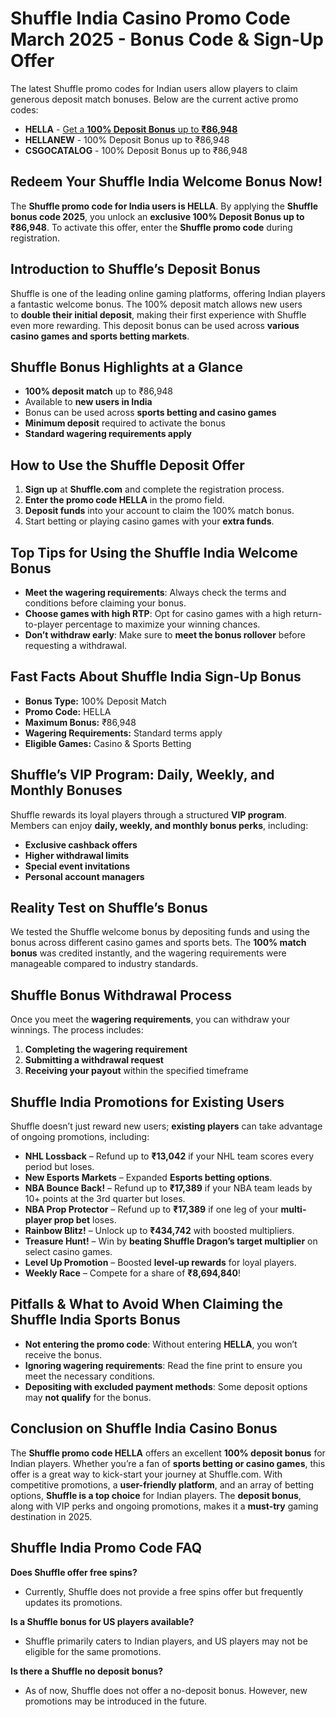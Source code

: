 # **Shuffle India Casino Promo Code March 2025 - Bonus Code & Sign-Up Offer**

The latest Shuffle promo codes for Indian users allow players to claim generous deposit match bonuses. Below are the current active promo codes:

*   **HELLA** - [Get a **100% Deposit Bonus** up to **₹86,948**](https://shuffle.com/?r=HELLAGOOD)
*   **HELLANEW** - 100% Deposit Bonus up to ₹86,948
*   **CSGOCATALOG** - 100% Deposit Bonus up to ₹86,948

## **Redeem Your Shuffle India Welcome Bonus Now!**

The **Shuffle promo code for India users is HELLA**. By applying the **Shuffle bonus code 2025**, you unlock an **exclusive 100% Deposit Bonus up to ₹86,948**. To activate this offer, enter the **Shuffle promo code** during registration.

## **Introduction to Shuffle’s Deposit Bonus**

Shuffle is one of the leading online gaming platforms, offering Indian players a fantastic welcome bonus. The 100% deposit match allows new users to **double their initial deposit**, making their first experience with Shuffle even more rewarding. This deposit bonus can be used across **various casino games and sports betting markets**.

## **Shuffle Bonus Highlights at a Glance**

*   **100% deposit match** up to ₹86,948
*   Available to **new users in India**
*   Bonus can be used across **sports betting and casino games**
*   **Minimum deposit** required to activate the bonus
*   **Standard wagering requirements apply**

## **How to Use the Shuffle Deposit Offer**

1.  **Sign up** at **Shuffle.com** and complete the registration process.
2.  **Enter the promo code HELLA** in the promo field.
3.  **Deposit funds** into your account to claim the 100% match bonus.
4.  Start betting or playing casino games with your **extra funds**.

## **Top Tips for Using the Shuffle India Welcome Bonus**

*   **Meet the wagering requirements**: Always check the terms and conditions before claiming your bonus.
*   **Choose games with high RTP**: Opt for casino games with a high return-to-player percentage to maximize your winning chances.
*   **Don’t withdraw early**: Make sure to **meet the bonus rollover** before requesting a withdrawal.

## **Fast Facts About Shuffle India Sign-Up Bonus**

*   **Bonus Type:** 100% Deposit Match
*   **Promo Code:** HELLA
*   **Maximum Bonus:** ₹86,948
*   **Wagering Requirements:** Standard terms apply
*   **Eligible Games:** Casino & Sports Betting

## **Shuffle’s VIP Program: Daily, Weekly, and Monthly Bonuses**

Shuffle rewards its loyal players through a structured **VIP program**. Members can enjoy **daily, weekly, and monthly bonus perks**, including:

*   **Exclusive cashback offers**
*   **Higher withdrawal limits**
*   **Special event invitations**
*   **Personal account managers**

## **Reality Test on Shuffle’s Bonus**

We tested the Shuffle welcome bonus by depositing funds and using the bonus across different casino games and sports bets. The **100% match bonus** was credited instantly, and the wagering requirements were manageable compared to industry standards.

## **Shuffle Bonus Withdrawal Process**

Once you meet the **wagering requirements**, you can withdraw your winnings. The process includes:

1.  **Completing the wagering requirement**
2.  **Submitting a withdrawal request**
3.  **Receiving your payout** within the specified timeframe

## **Shuffle India Promotions for Existing Users**

Shuffle doesn’t just reward new users; **existing players** can take advantage of ongoing promotions, including:

*   **NHL Lossback** – Refund up to **₹13,042** if your NHL team scores every period but loses.
*   **New Esports Markets** – Expanded **Esports betting options**.
*   **NBA Bounce Back!** – Refund up to **₹17,389** if your NBA team leads by 10+ points at the 3rd quarter but loses.
*   **NBA Prop Protector** – Refund up to **₹17,389** if one leg of your **multi-player prop bet** loses.
*   **Rainbow Blitz!** – Unlock up to **₹434,742** with boosted multipliers.
*   **Treasure Hunt!** – Win by **beating Shuffle Dragon’s target multiplier** on select casino games.
*   **Level Up Promotion** – Boosted **level-up rewards** for loyal players.
*   **Weekly Race** – Compete for a share of **₹8,694,840**!

## **Pitfalls & What to Avoid When Claiming the Shuffle India Sports Bonus**

*   **Not entering the promo code**: Without entering **HELLA**, you won’t receive the bonus.
*   **Ignoring wagering requirements**: Read the fine print to ensure you meet the necessary conditions.
*   **Depositing with excluded payment methods**: Some deposit options may **not qualify** for the bonus.

## **Conclusion on Shuffle India Casino Bonus**

The **Shuffle promo code HELLA** offers an excellent **100% deposit bonus** for Indian players. Whether you’re a fan of **sports betting or casino games**, this offer is a great way to kick-start your journey at Shuffle.com. With competitive promotions, a **user-friendly platform**, and an array of betting options, **Shuffle is a top choice** for Indian players. The **deposit bonus**, along with VIP perks and ongoing promotions, makes it a **must-try** gaming destination in 2025.

## **Shuffle India Promo Code FAQ**

**Does Shuffle offer free spins?**

*   Currently, Shuffle does not provide a free spins offer but frequently updates its promotions.

**Is a Shuffle bonus for US players available?**

*   Shuffle primarily caters to Indian players, and US players may not be eligible for the same promotions.

**Is there a Shuffle no deposit bonus?**

*   As of now, Shuffle does not offer a no-deposit bonus. However, new promotions may be introduced in the future.
